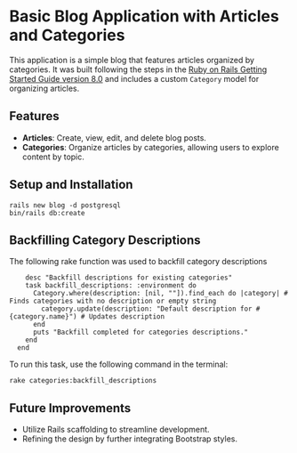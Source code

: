 # Basic Blog Application with Articles and Categories

This application is a simple blog that features articles organized by categories. It was built following the steps in the [Ruby on Rails Getting Started Guide version 8.0](https://guides.rubyonrails.org/getting_started.html) and includes a custom `Category` model for organizing articles.

## Features

- **Articles**: Create, view, edit, and delete blog posts.
- **Categories**: Organize articles by categories, allowing users to explore content by topic.

## Setup and Installation

```
rails new blog -d postgresql
bin/rails db:create
```

## Backfilling Category Descriptions

The following rake function was used to backfill category descriptions

```namespace :categories do
    desc "Backfill descriptions for existing categories"
    task backfill_descriptions: :environment do
      Category.where(description: [nil, ""]).find_each do |category| # Finds categories with no description or empty string
        category.update(description: "Default description for #{category.name}") # Updates description
      end
      puts "Backfill completed for categories descriptions."
    end
  end
```

To run this task, use the following command in the terminal:
```
rake categories:backfill_descriptions 
```

## Future Improvements

- Utilize Rails scaffolding to streamline development.
- Refining the design by further integrating Bootstrap styles.
